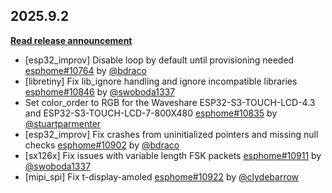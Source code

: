 ## 2025.9.2

[**Read release announcement**](https://beta.esphome.io/changelog/2025.9.0)

- [esp32_improv] Disable loop by default until provisioning needed [esphome#10764](https://github.com/esphome/esphome/pull/10764) by [@bdraco](https://github.com/bdraco)
- [libretiny] Fix lib_ignore handling and ignore incompatible libraries [esphome#10846](https://github.com/esphome/esphome/pull/10846) by [@swoboda1337](https://github.com/swoboda1337)
- Set color_order to RGB for the Waveshare ESP32-S3-TOUCH-LCD-4.3 and ESP32-S3-TOUCH-LCD-7-800X480 [esphome#10835](https://github.com/esphome/esphome/pull/10835) by [@stuartparmenter](https://github.com/stuartparmenter)
- [esp32_improv] Fix crashes from uninitialized pointers and missing null checks [esphome#10902](https://github.com/esphome/esphome/pull/10902) by [@bdraco](https://github.com/bdraco)
- [sx126x] Fix issues with variable length FSK packets [esphome#10911](https://github.com/esphome/esphome/pull/10911) by [@swoboda1337](https://github.com/swoboda1337)
- [mipi_spi] Fix t-display-amoled [esphome#10922](https://github.com/esphome/esphome/pull/10922) by [@clydebarrow](https://github.com/clydebarrow)

